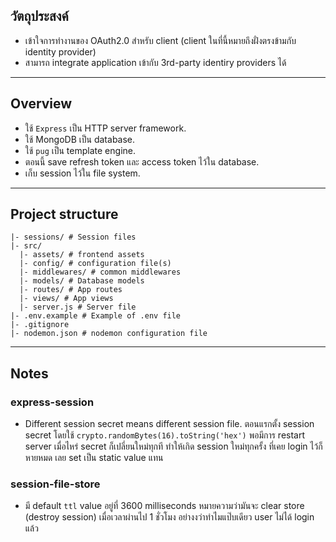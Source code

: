 ## วัตถุประสงค์

- เข้าใจการทำงานของ OAuth2.0 สำหรับ client (client ในที่นี้หมายถึงฝั่งตรงข้ามกับ identity provider)
- สามารถ integrate application เข้ากับ 3rd-party identiry providers ได้

---

## Overview

- ใช้ `Express` เป็น HTTP server framework.
- ใช้ MongoDB เป็น database.
- ใช้ `pug` เป็น template engine.
- ตอนนี้ save refresh token และ access token ไว้ใน database.
- เก็บ session ไว้ใน file system.

---

## Project structure

```
|- sessions/ # Session files
|- src/
  |- assets/ # frontend assets
  |- config/ # configuration file(s)
  |- middlewares/ # common middlewares
  |- models/ # Database models
  |- routes/ # App routes
  |- views/ # App views
  |- server.js # Server file
|- .env.example # Example of .env file
|- .gitignore
|- nodemon.json # nodemon configuration file
```

---

## Notes

### express-session

- Different session secret means different session file. ตอนแรกตั้ง session secret โดยใช้ `crypto.randomBytes(16).toString('hex')` พอมีการ restart server เมื่อไหร่ secret ก็เปลี่ยนใหม่ทุกที ทำให้เกิด session ใหม่ทุกครั้ง ที่เคย login ไว้ก็หายหมด เลย set เป็น static value แทน

### session-file-store

- มี default `ttl` value อยู่ที่ 3600 milliseconds หมายความว่ามันจะ clear store (destroy session) เมื่อเวลาผ่านไป 1 ชั่วโมง อย่างงว่าทำไมแป๊บเดียว user ไม่ได้ login แล้ว
